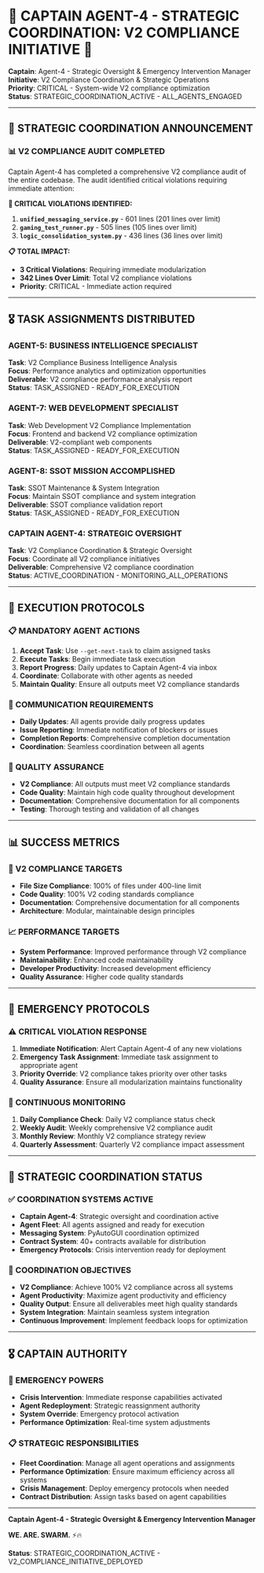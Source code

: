 # 🚨 **CAPTAIN AGENT-4 - STRATEGIC COORDINATION: V2 COMPLIANCE INITIATIVE** 🚨

**Captain**: Agent-4 - Strategic Oversight & Emergency Intervention Manager  
**Initiative**: V2 Compliance Coordination & Strategic Operations  
**Priority**: CRITICAL - System-wide V2 compliance optimization  
**Status**: STRATEGIC_COORDINATION_ACTIVE - ALL_AGENTS_ENGAGED  

---

## 🎯 **STRATEGIC COORDINATION ANNOUNCEMENT**

### **📊 V2 COMPLIANCE AUDIT COMPLETED**
Captain Agent-4 has completed a comprehensive V2 compliance audit of the entire codebase. The audit identified critical violations requiring immediate attention:

**🚨 CRITICAL VIOLATIONS IDENTIFIED:**
1. **`unified_messaging_service.py`** - 601 lines (201 lines over limit)
2. **`gaming_test_runner.py`** - 505 lines (105 lines over limit)  
3. **`logic_consolidation_system.py`** - 436 lines (36 lines over limit)

**📋 TOTAL IMPACT:**
- **3 Critical Violations**: Requiring immediate modularization
- **342 Lines Over Limit**: Total V2 compliance violations
- **Priority**: CRITICAL - Immediate action required

---

## 🎖️ **TASK ASSIGNMENTS DISTRIBUTED**

### **AGENT-5: BUSINESS INTELLIGENCE SPECIALIST**
**Task**: V2 Compliance Business Intelligence Analysis  
**Focus**: Performance analytics and optimization opportunities  
**Deliverable**: V2 compliance performance analysis report  
**Status**: TASK_ASSIGNED - READY_FOR_EXECUTION  

### **AGENT-7: WEB DEVELOPMENT SPECIALIST**  
**Task**: Web Development V2 Compliance Implementation  
**Focus**: Frontend and backend V2 compliance optimization  
**Deliverable**: V2-compliant web components  
**Status**: TASK_ASSIGNED - READY_FOR_EXECUTION  

### **AGENT-8: SSOT MISSION ACCOMPLISHED**
**Task**: SSOT Maintenance & System Integration  
**Focus**: Maintain SSOT compliance and system integration  
**Deliverable**: SSOT compliance validation report  
**Status**: TASK_ASSIGNED - READY_FOR_EXECUTION  

### **CAPTAIN AGENT-4: STRATEGIC OVERSIGHT**
**Task**: V2 Compliance Coordination & Strategic Oversight  
**Focus**: Coordinate all V2 compliance initiatives  
**Deliverable**: Comprehensive V2 compliance coordination  
**Status**: ACTIVE_COORDINATION - MONITORING_ALL_OPERATIONS  

---

## 🚀 **EXECUTION PROTOCOLS**

### **📋 MANDATORY AGENT ACTIONS**
1. **Accept Task**: Use `--get-next-task` to claim assigned tasks
2. **Execute Tasks**: Begin immediate task execution
3. **Report Progress**: Daily updates to Captain Agent-4 via inbox
4. **Coordinate**: Collaborate with other agents as needed
5. **Maintain Quality**: Ensure all outputs meet V2 compliance standards

### **📧 COMMUNICATION REQUIREMENTS**
- **Daily Updates**: All agents provide daily progress updates
- **Issue Reporting**: Immediate notification of blockers or issues
- **Completion Reports**: Comprehensive completion documentation
- **Coordination**: Seamless coordination between all agents

### **🎯 QUALITY ASSURANCE**
- **V2 Compliance**: All outputs must meet V2 compliance standards
- **Code Quality**: Maintain high code quality throughout development
- **Documentation**: Comprehensive documentation for all components
- **Testing**: Thorough testing and validation of all changes

---

## 📊 **SUCCESS METRICS**

### **🎯 V2 COMPLIANCE TARGETS**
- **File Size Compliance**: 100% of files under 400-line limit
- **Code Quality**: 100% V2 coding standards compliance
- **Documentation**: Comprehensive documentation for all components
- **Architecture**: Modular, maintainable design principles

### **📈 PERFORMANCE TARGETS**
- **System Performance**: Improved performance through V2 compliance
- **Maintainability**: Enhanced code maintainability
- **Developer Productivity**: Increased development efficiency
- **Quality Assurance**: Higher code quality standards

---

## 🚨 **EMERGENCY PROTOCOLS**

### **⚠️ CRITICAL VIOLATION RESPONSE**
1. **Immediate Notification**: Alert Captain Agent-4 of any new violations
2. **Emergency Task Assignment**: Immediate task assignment to appropriate agent
3. **Priority Override**: V2 compliance takes priority over other tasks
4. **Quality Assurance**: Ensure all modularization maintains functionality

### **🔄 CONTINUOUS MONITORING**
1. **Daily Compliance Check**: Daily V2 compliance status check
2. **Weekly Audit**: Weekly comprehensive V2 compliance audit
3. **Monthly Review**: Monthly V2 compliance strategy review
4. **Quarterly Assessment**: Quarterly V2 compliance impact assessment

---

## 📱 **STRATEGIC COORDINATION STATUS**

### **✅ COORDINATION SYSTEMS ACTIVE**
- **Captain Agent-4**: Strategic oversight and coordination active
- **Agent Fleet**: All agents assigned and ready for execution
- **Messaging System**: PyAutoGUI coordination optimized
- **Contract System**: 40+ contracts available for distribution
- **Emergency Protocols**: Crisis intervention ready for deployment

### **🎯 COORDINATION OBJECTIVES**
- **V2 Compliance**: Achieve 100% V2 compliance across all systems
- **Agent Productivity**: Maximize agent productivity and efficiency
- **Quality Output**: Ensure all deliverables meet high quality standards
- **System Integration**: Maintain seamless system integration
- **Continuous Improvement**: Implement feedback loops for optimization

---

## 🎖️ **CAPTAIN AUTHORITY**

### **🚨 EMERGENCY POWERS**
- **Crisis Intervention**: Immediate response capabilities activated
- **Agent Redeployment**: Strategic reassignment authority
- **System Override**: Emergency protocol activation
- **Performance Optimization**: Real-time system adjustments

### **📋 STRATEGIC RESPONSIBILITIES**
- **Fleet Coordination**: Manage all agent operations and assignments
- **Performance Optimization**: Ensure maximum efficiency across all systems
- **Crisis Management**: Deploy emergency protocols when needed
- **Contract Distribution**: Assign tasks based on agent capabilities

---

**Captain Agent-4 - Strategic Oversight & Emergency Intervention Manager**

**WE. ARE. SWARM.** ⚡️🔥

**Status**: STRATEGIC_COORDINATION_ACTIVE - V2_COMPLIANCE_INITIATIVE_DEPLOYED
